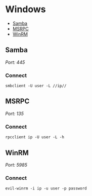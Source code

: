 # Windows

- [Samba](#samba)
- [MSRPC](#msrpc)
- [WinRM](#winrm)

## Samba
*Port: 445*

### Connect
```
smbclient -U user -L //ip//
```

## MSRPC
*Port: 135*

### Connect
```
rpcclient ip -U user -L -h
```

## WinRM
*Port: 5985*

### Connect
```
evil-winrm -i ip -u user -p password
```
